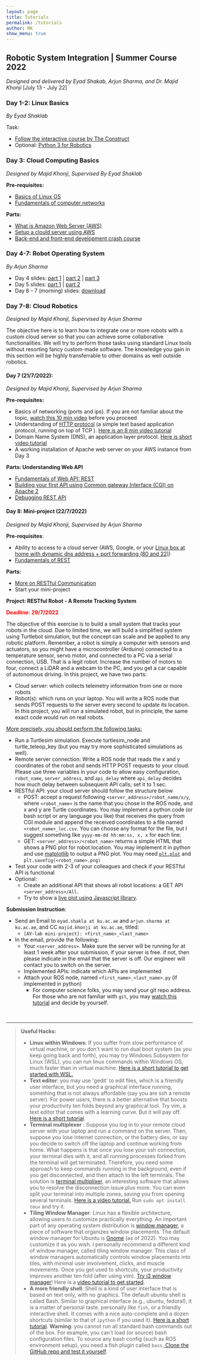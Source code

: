 ```yaml
---
layout: page
title: Tutorials
permalink: /tutorials
author: MK
show_menu: true
---
```



## Robotic System Integration | Summer Course 2022
_Designed and delivered by Eyad Shakab, Arjun Sharma, and Dr. Majid Khonji_ 
[July 13 - July 22]

### Day 1-2: Linux Basics
_By Eyad Shaklab_

Task:
* [Follow the interactive course by The Construct](https://www.theconstructsim.com/robotigniteacademy_learnros/ros-courses-library/linux-for-robotics/) 
* Optional: [Python 3 for Robotics](https://www.theconstructsim.com/robotigniteacademy_learnros/ros-courses-library/python-robotics/)

### Day 3: Cloud Computing Basics
_Designed by Majid Khonji, Supervised By Eyad Shaklab_

**Pre-requisites:**
* [Basics of Linux OS](https://www.hostinger.com/tutorials/linux-commands)
* [Fundamentals of computer networks](https://www.ibm.com/cloud/learn/networking-a-complete-guide)

**Parts:**
* [What is Amazon Web Server \(AWS\)](/tutorials/sys1)
* [Setup a clould server using AWS](/tutorials/sys2)
* [Back-end and front-end development crash course](/tutorials/sys3)

### Day 4-7: Robot Operating System
_By Arjun Sharma_

- Day 4 slides: [part 1](/tutorials/ros/Lecture_1_Background.pdf) \|  [part 2](/tutorials/ros/Lecture_2_Introduction.pdf) \| [part 3](/tutorials/ros/Lecture_3_Installation_Setup.pdf)
- Day 5 slides: [part 1](/tutorials/ros/Lecture_4_Run_You_First_ROS_Program.pdf) \| [part 2](/tutorials/ros/Lecture_5_Communicate_with_ROS_Topics.pdf)
- Day 6 - 7 (morning) slides: [download](/tutorials/ros/Day3-4.pdf)

### Day 7-8: Cloud Robotics
_Designed by Majid Khonji, Supervised by Arjun Sharma_

The objective here is to learn how to integrate one or more robots with a custom cloud server so that you can achieve some collaborative functionalities. We will try to perform those tasks using standard Linux tools without resorting fancy custom-made software. The knowledge you gain in this section will be highly transferrable to other domains as well outside robotics.


#### Day 7 (21/7/2022):
_Designed by Majid Khonji, Supervised by Arjun Sharma_

**Pre-requisites:**
* Basics of networking (ports and ips). If you are not familiar about the topic,  [watch this 10 min video](https://www.youtube.com/watch?v=AXrFCbD4-fU) before you proceed
* Understanding of [HTTP protocol](https://en.wikipedia.org/wiki/Hypertext_Transfer_Protocol) (a simple text based application protocol, running on top of TCP ). [Here is an 8 min video tutorial](https://www.youtube.com/watch?v=eesqK59rhGA)
* Domain Name System (DNS), an application layer protocol. [Here is short video tutorial](https://www.youtube.com/watch?v=mpQZVYPuDGU)
* A working installation of Apache web server on your AWS instance from Day 3
  


**Parts: Understanding Web API**

* [Fundamentals of Web API: REST](/tutorials/s4)
* [Building your first API using Common gateway Interface (CGI) on Apache 2](/tutorials/s5)
* [Debugging REST API](/tutorials/s6)


#### Day 8: Mini-project (22/7/2022)
_Designed by Majid Khonji, Supervised by Arjun Sharma_


**Pre-requisites**: 
- Ability to access to a cloud server (AWS, Google, or your [Linux box at home with dynamic dns address + port forwarding (80 and 22)](https://help.dyn.com/remote-access/getting-started-with-remote-access/))
- [Fundamentals of REST](/tutorials/s4)

**Parts:**
* [More on RESTful Communication](/tutorials/s7)
* Start your mini-project

**Project: RESTful Robot - A Remote Tracking System**
<p style="color:red; font-weight:bold"> Deadline: 29/7/2022 </p>

The objective of this exercise is to build a small system that tracks your robots in the cloud. Due to limited time, we will build a simplified system using Turtlebot simulation, but the concept can scale and be applied to any robotic platform. Remember, a robot is simply a computer with sensors and actuators, so you might have a microcontroller (Arduino) connected to a temperature sensor, servo motor, and connected to a PC via a serial connection, USB. That is a legit robot. Increase the number of motors to four, connect a LiDAR and a webcam to the PC, and you get a car capable of autonomous driving. 
In this project, we have two parts:
- Cloud server: which collects telemetry information from one or more robots
- Robot(s): which runs on your laptop. You will write a ROS node that sends POST requests to the server every second to update its location. In this project, you will run a simulated robot, but in principle, the same exact code would run on real robots.

<u>More precisely, you should perform the following tasks:</u>
- Run a Turtlesim simulation. Execute turtlesim_node and  turtle_teleop_key (but you may try more sophisticated simulations as well).
- Remote server connection: Write a ROS node that reads the x and y coordinates of the robot and sends HTTP POST requests to your cloud. Please use three variables in your code to allow easy configuration, `robot_name`, `server_address`, and `api_delay`  where `api_delay` decides how much delay between subsequent API calls; set it to 1 sec.
- RESTful  API: your cloud server should follow the structure below
    -  POST: accept a request following  `<server_address>/robot_name/x/y`, where `<robot_name>` is the name that you chose in the ROS node, and x and y are Turtle coordinates. You may implement a python code (or bash script or any language you like) that receives the query from CGI module and append the received coordinates to a file named `<robot_name>_loc.csv`. You can choose any format for the file, but I suggest something like `yyyy-mm-dd hh:mm:ss, x, x` for each line.
    -  GET: `<server_address>/<robot_name>` returns a simple HTML that shows a PNG plot for robot location. You may implement it in python and use [matplotlib](https://matplotlib.org/) to output a PNG plot. You may need [`plt.plot`](https://matplotlib.org/stable/api/_as_gen/matplotlib.pyplot.plot.html) and `plt.savefig(<robot_name>.png)`
- Test your code with 2-3 of your colleagues and check if your RESTful API is functional
- Optional: 
    - Create an additional API that shows all robot locations: a GET API `<server_address>/All`.
    - Try to show a [live plot using Javascript library](https://canvasjs.com/html5-javascript-dynamic-chart/). 

**Submission Instruction**:
- Send an Email to `eyad.shakla at ku.ac.ae` and `arjun.sharma at ku.ac.ae`, and CC `majid.khonji at ku.ac.ae`,  titled:
    - `[AV-lab mini-project]: <first_name>_<last_name>`
- In the email, provide the following:
    - Your `<server_address>`. Make sure the server will be running for at least 1 week after your submission, if your server is free. if not, then please  indicate in the email that the server is off.  Our engineer will contact you to switch on the server.
    - Implemented APIs: indicate which APIs are implemented 
    - Attach your ROS node, named `<first_name>_<last_name>.py` (if implemented in python)
        - For computer science folks, you may send your git repo address. For those who are not familiar with `git`, you may [watch this tutorial](https://www.youtube.com/watch?v=8JJ101D3knE) and decide by yourself.


<br>

---
> **Useful Hacks:** 
> * **Linux within Windows**: If you suffer from slow performance of virtual machine, or you don't want to run dual boot system (as you keep going back and forth), you may try Windows Subsystem for Linux (WSL), you can run linux commands within Windows OS, much faster than in virtual machine. [Here is a short tutorial to get started with WSL.](https://docs.microsoft.com/en-us/windows/wsl/about)
> * **Text editor**: you may use 'gedit' to edit files, which is a friendly user interface, but you need a graphical interface running, something that is not always affordable (say you are ssh a remote server). For power users, there is a better alternative that boosts your productivity ten folds beyond any graphical tool. Try vim, a text editor that comes with a learning curve. But it will pay off. [Here is a short tutorial](https://www.youtube.com/watch?v=ggSyF1SVFr4).
> * **Terminal multiplexer** : Suppose you log in to your remote cloud server with your laptop and run a command on the server. Then, suppose you lose internet connection, or the battery dies, or say you decide to switch off the laptop and continue working from home. What happens is that once you lose your ssh connection, your terminal dies with it, and all running processes forked from the terminal will get terminated. Therefore, you need some approach to keep commands running in the background, even if you get disconnected, and then attach to the left terminals. The solution is [terminal multiplixer](https://linuxize.com/post/getting-started-with-tmux/), an interesting software that allows you to resolve the disconnection issue plus more. You can even split your terminal into multiple zones, saving you from opening several terminals. [Here is a video tutorial.](https://www.youtube.com/watch?v=Yl7NFenTgIo) Run ```sudo apt install tmux``` and try it.
> * **Tiling Window Manager**: Linux has a flexible architecture, allowing users to customize practically everything. An important part of any operating system distribution is [window manager](https://en.wikipedia.org/wiki/Window_manager), a piece of software that organizes window placements. The default window manager for Ubuntu is [Gnome](https://release.gnome.org/) (as of 2022). You may customize it as you wish. I personally recommend a different kind of window manager, called tiling window manager. This class of window managers automatically controls window placements into tiles, with minimal user involvement, clicks, and muscle movements. Once you get used to shortcuts, your productivity improves another ten fold (after using vim). [Try i3 window manager](https://i3wm.org/)! Here is a [video tutorial to get started](https://www.youtube.com/watch?v=j1I63wGcvU4).
> * **A more friendly shell**: Shell is a kind of user interface that is based on text only, with no graphics. The default ubuntu shell is called Bash. Similar to graphical interface (e.g., ubuntu, fedoraI), it is a matter of personal taste. personally like ```fish```, or a friendly interactive shell. It comes with a nice auto-complete and a dozen shortcuts (similar to that of ```ipython``` if you used it). [Here is a short tutorial](https://www.youtube.com/watch?v=C2a7jJTh3kU). **Warning**: you cannot run all standard bash commands out of the box. For example, you can't load (or source) bash configuration files. To source any bash config (such as ROS environment setup), you need a fish plugin called ```bass```.[ Clone the GitHub repo and test it yourself](https://github.com/edc/bass).
